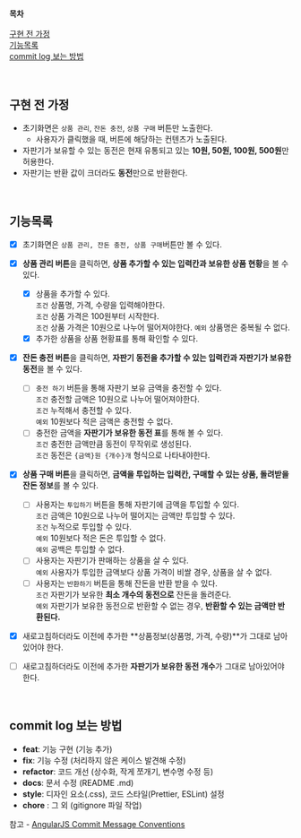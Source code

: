 ### `목차`

[구현 전 가정](#구현-전-가정)  
[기능목록](#기능목록)  
[commit log 보는 방법](#commit-log-보는-방법)

<br>

## 구현 전 가정

- 초기화면은 `상품 관리`, `잔돈 충전`, `상품 구매` 버튼만 노출한다.
  - 사용자가 클릭했을 때, 버튼에 해당하는 컨텐츠가 노출된다.
- 자판기가 보유할 수 있는 동전은 현재 유통되고 있는 **10원, 50원, 100원, 500원**만 허용한다.
- 자판기는 반환 값이 크더라도 **동전**만으로 반환한다.

<br>

## 기능목록

- [x] 초기화면은 `상품 관리, 잔돈 충전, 상품 구매`버튼만 볼 수 있다.
- [x] **상품 관리 버튼**을 클릭하면, **상품 추가할 수 있는 입력칸과 보유한 상품 현황**을 볼 수 있다.
  - [x] 상품을 추가할 수 있다.  
         `조건` 상품명, 가격, 수량을 입력해야한다.  
         `조건` 상품 가격은 100원부터 시작한다.  
         `조건` 상품 가격은 10원으로 나누어 떨어져야한다.
        `예외` 상품명은 중복될 수 없다.
  - [x] 추가한 상품을 상품 현황표를 통해 확인할 수 있다.
- [x] **잔돈 충전 버튼**을 클릭하면, **자판기 동전을 추가할 수 있는 입력칸과 자판기가 보유한 동전**을 볼 수 있다.

  - [ ] `충전 하기` 버튼을 통해 자판기 보유 금액을 충전할 수 있다.  
         `조건` 충전할 금액은 10원으로 나누어 떨어져야한다.  
         `조건` 누적해서 충전할 수 있다.  
         `예외` 10원보다 적은 금액은 충전할 수 없다.
  - [ ] 충전한 금액을 **자판기가 보유한 동전 표**를 통해 볼 수 있다.  
         `조건` 충전한 금액만큼 동전이 무작위로 생성된다.  
         `조건` 동전은 `{금액}원 {개수}개` 형식으로 나타내야한다.

- [x] **상품 구매 버튼**을 클릭하면, **금액을 투입하는 입력칸, 구매할 수 있는 상품, 돌려받을 잔돈 정보**를 볼 수 있다.
  - [ ] 사용자는 `투입하기` 버튼을 통해 자판기에 금액을 투입할 수 있다.  
         `조건` 금액은 10원으로 나누어 떨어지는 금액만 투입할 수 있다.  
         `조건` 누적으로 투입할 수 있다.  
         `예외` 10원보다 적은 돈은 투입할 수 없다.  
         `예외` 공백은 투입할 수 없다.
  - [ ] 사용자는 자판기가 판매하는 상품을 살 수 있다.  
         `예외` 사용자가 투입한 금액보다 상품 가격이 비쌀 경우, 상품을 살 수 없다.
  - [ ] 사용자는 `반환하기` 버튼을 통해 잔돈을 반환 받을 수 있다.  
         `조건` 자판기가 보유한 **최소 개수의 동전으로** 잔돈을 돌려준다.  
         `예외` 자판기가 보유한 동전으로 반환할 수 없는 경우, **반환할 수 있는 금액만 반환된다.**
- [x] 새로고침하더라도 이전에 추가한 **상품정보(상품명, 가격, 수량)**가 그대로 남아있어야 한다.
- [ ] 새로고침하더라도 이전에 추가한 **자판기가 보유한 동전 개수**가 그대로 남아있어야한다.

<br>

## commit log 보는 방법

- **feat**: 기능 구현 (기능 추가)
- **fix**: 기능 수정 (처리하지 않은 케이스 발견해 수정)
- **refactor**: 코드 개선 (상수화, 작게 쪼개기, 변수명 수정 등)
- **docs**: 문서 수정 (README .md)
- **style**: 디자인 요소(.css), 코드 스타일(Prettier, ESLint) 설정
- **chore** : 그 외 (gitignore 파일 작업)

참고 - [AngularJS Commit Message Conventions](https://gist.github.com/stephenparish/9941e89d80e2bc58a153#allowed-type)
